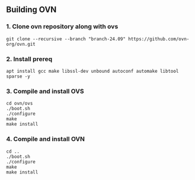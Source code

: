 ## Building OVN 


### 1. Clone ovn repository along with ovs
```
git clone --recursive --branch "branch-24.09" https://github.com/ovn-org/ovn.git
```
### 2. Install prereq
``` 
apt install gcc make libssl-dev unbound autoconf automake libtool sparse -y
```

### 3. Compile and install OVS 
```
cd ovn/ovs
./boot.sh 
./configure
make 
make install 
```

### 4. Compile and install OVN 

```
cd .. 
./boot.sh 
./configure 
make 
make install
```